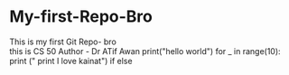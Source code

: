 # My-first-Repo-Bro
This is my first Git Repo- bro
<br>
this is CS 50
Author - Dr ATif Awan
print("hello world")
for _ in range(10):
print (" print  I love kainat")
if 
else
